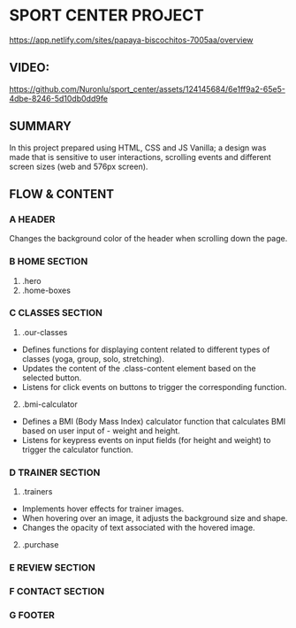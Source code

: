 # SPORT CENTER PROJECT
https://app.netlify.com/sites/papaya-biscochitos-7005aa/overview

## VIDEO:
https://github.com/Nuronlu/sport_center/assets/124145684/6e1ff9a2-65e5-4dbe-8246-5d10db0dd9fe


## SUMMARY
In this project prepared using HTML, CSS and JS Vanilla; a design was made that is sensitive to user interactions, scrolling events and different screen sizes (web and 576px screen).


## FLOW & CONTENT

### A HEADER
Changes the background color of the header when scrolling down the page.

### B HOME SECTION
1. .hero
2. .home-boxes

### C CLASSES SECTION
1. .our-classes
- Defines functions for displaying content related to different types of classes (yoga, group, solo, stretching).
- Updates the content of the .class-content element based on the selected button.
- Listens for click events on buttons to trigger the corresponding function.
2. .bmi-calculator
- Defines a BMI (Body Mass Index) calculator function that calculates BMI based on user input of - weight and height.
- Listens for keypress events on input fields (for height and weight) to trigger the calculator function.

### D TRAINER SECTION
1. .trainers
- Implements hover effects for trainer images.
- When hovering over an image, it adjusts the background size and shape.
- Changes the opacity of text associated with the hovered image.
2. .purchase

### E REVIEW SECTION

### F CONTACT SECTION

### G FOOTER


